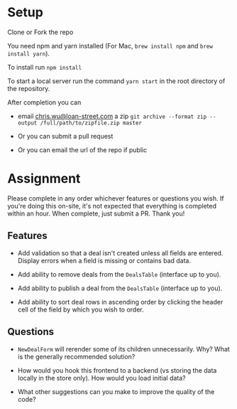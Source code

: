 # Setup

Clone or Fork the repo 

You need npm and yarn installed (For Mac, `brew install npm` and `brew install yarn`).

To install run `npm install`

To start a local server run the command `yarn start` in the root directory of the repository.

After completion you can 

- email chris.wu@loan-street.com a zip
`git archive --format zip --output /full/path/to/zipfile.zip master`

- Or you can submit a pull request

- Or you can email the url of the repo if public

# Assignment

Please complete in any order whichever features or questions you wish. If you're doing this on-site, it's not expected that everything is completed within an hour.  When complete, just submit a PR.  Thank you!

## Features

* Add validation so that a deal isn't created unless all fields are entered.  Display errors when a field is missing or contains bad data.

* Add ability to remove deals from the `DealsTable` (interface up to you).

* Add ability to publish a deal from the `DealsTable` (interface up to you).

* Add ability to sort deal rows in ascending order by clicking the header cell of the field by which you wish to order.

## Questions

* `NewDealForm` will rerender some of its children unnecessarily.  Why? What is the generally recommended solution?

* How would you hook this frontend to a backend (vs storing the data locally in the store only).  How would you load initial data?

* What other suggestions can you make to improve the quality of the code?

